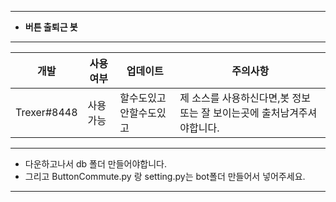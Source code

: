 *****
- **버튼 출퇴근 봇**
*****
|개발|사용 여부|업데이트|주의사항|
|------|---|---|---|
|Trexer#8448|사용 가능|할수도있고 안할수도있고|제 소스를 사용하신다면,봇 정보 또는 잘 보이는곳에 출처남겨주셔야합니다.|
*****
- 다운하고나서 db 폴더 만들어야합니다.
- 그리고 ButtonCommute.py 랑 setting.py는 bot폴더 만들어서 넣어주세요.
*****

